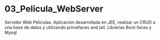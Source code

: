 # 03_Pelicula_WebServer
Servidor Web Peliculas. Aplicación desarrollada en JEE, realizar un CRUD a una base de datos y utilizando primefaces and jstl. Librerias Boot-faces y Mysql
